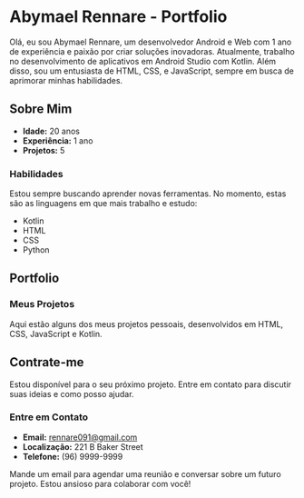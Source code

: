 
# Abymael Rennare - Portfolio

Olá, eu sou Abymael Rennare, um desenvolvedor Android e Web com 1 ano de experiência e paixão por criar soluções inovadoras. Atualmente, trabalho no desenvolvimento de aplicativos em Android Studio com Kotlin. Além disso, sou um entusiasta de HTML, CSS, e JavaScript, sempre em busca de aprimorar minhas habilidades.

## Sobre Mim
- **Idade:** 20 anos
- **Experiência:** 1 ano
- **Projetos:** 5

### Habilidades
Estou sempre buscando aprender novas ferramentas. No momento, estas são as linguagens em que mais trabalho e estudo:
- Kotlin
- HTML
- CSS
- Python

## Portfolio
### Meus Projetos
Aqui estão alguns dos meus projetos pessoais, desenvolvidos em HTML, CSS, JavaScript e Kotlin.

## Contrate-me
Estou disponível para o seu próximo projeto. Entre em contato para discutir suas ideias e como posso ajudar.

### Entre em Contato
- **Email:** rennare091@gmail.com
- **Localização:** 221 B Baker Street
- **Telefone:** (96) 9999-9999

Mande um email para agendar uma reunião e conversar sobre um futuro projeto. Estou ansioso para colaborar com você!
